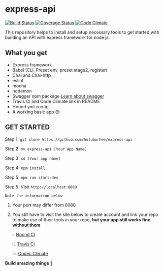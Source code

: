 # express-api

[![Build Status](https://travis-ci.org/holuborhee/express-api.svg?branch=master)](https://travis-ci.org/holuborhee/express-api)
[![Coverage Status](https://coveralls.io/repos/github/holuborhee/express-api/badge.svg?branch=master)](https://coveralls.io/github/holuborhee/express-api?branch=master)
[![Code Climate](https://codeclimate.com/github/codeclimate/codeclimate/badges/gpa.svg)](https://codeclimate.com/github/holuborhee/express-api)

This repository helps to install and setup necessary tools to get started with building an API with express framework for node js.

## What you get

- Express framework
- Babel (CLI, Preset env, preset stage2, register)
- Chai and Chai-http
- eslint
- mocha
- nodemon
- Swagger npm package [Learn about swagger](https://blog.cloudboost.io/adding-swagger-to-existing-node-js-project-92a6624b855b)
- Travis CI and Code Climate link in README
- Hound.yml config
- A working basic app :heart_eyes:

## GET STARTED

Step 1: `git clone https://github.com/holuborhee/express-api`

Step 2: `mv express-api [Your App Name]`

Step 3: `cd [Your app name]`

Step 4: `npm install`

Step 5: `npm run start-dev`

Step 5: Visit `http://localhost:8080`

    Note the information below
  
1. Your port may differ from 8080
2. You still have to visit the site below to create account and link your repo to make use of their tools in your repo, <b>but your app still works fine without them</b>

   i. [Hound CI](https://houndci.com)
   
   ii. [Travis CI](https://travis-ci.org/)
   
   iii. [Codec Climate](https://codeclimate.com/)

**Build amazing things :wine_glass:**



